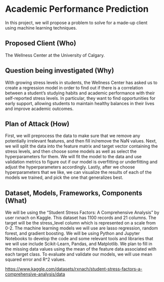 # Academic Performance Prediction
In this project, we will propose a problem to solve for a made-up client using machine learning techniques.

## Proposed Client (Who)
The Wellness Center at the University of Calgary. 

## Question being investigated (Why)
With growing stress levels in students, the Wellness Center has asked us to create a regression model in order to find out if there is a correlation between a student’s studying habits and academic performance with their self-reported stress levels. In particular, they want to find opportunities for early support, allowing students to maintain healthy balances in their lives and improve academic outcomes. 

## Plan of Attack (How)
First, we will preprocess the data to make sure that we remove any potentially irrelevant features, and then fill in/remove the NaN values. Next, we will split the data into the feature matrix and target vector containing the stress levels, and then choose some models as well as select the hyperparameters for them. We will fit the model to the data and use validation metrics to figure out if our model is overfitting or underfitting and adjust the hyperparameters accordingly. Lastly, after we choose hyperparameters that we like, we can visualize the results of each of the models we trained, and pick the one that generalizes best.

## Dataset, Models, Frameworks, Components (What)
We will be using the “Student Stress Factors: A Comprehensive Analysis” by user rxnach on Kaggle. This dataset has 1100 records and 21 columns. The target will be the stress_level column which is represented on a scale from 0-2. The machine learning models we will use are lasso regression, random forest, and gradient boosting. We will be using Python and Jupyter Notebooks to develop the code and some relevant tools and libraries that we will use include Scikit-Learn, Pandas, and Matplotlib. We plan to fill in the missing data values using the mean of the feature data associated with each target class. To evaluate and validate our models, we will use mean squared error and R^2 values.

https://www.kaggle.com/datasets/rxnach/student-stress-factors-a-comprehensive-analysis/data
